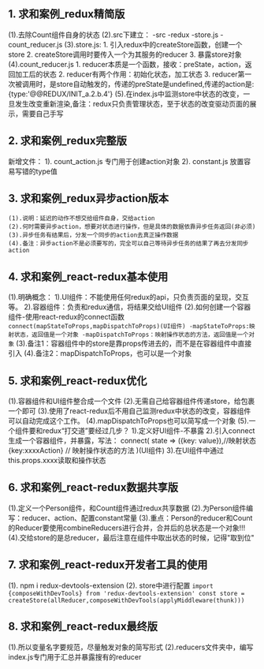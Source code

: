 ## 1. 求和案例_redux精简版
  (1).去除Count组件自身的状态
  (2).src下建立：
      -src
        -redux
          -store.js
          -count_reducer.js
  (3).store.js:
    1. 引入redux中的createStore函数，创建一个store
    2. createStore调用时要传入一个为其服务的reducer
    3. 暴露store对象
  (4).count_reducer.js
    1. reducer本质是一个函数，接收：preState，action，返回加工后的状态
    2. reducer有两个作用：初始化状态，加工状态
    3. reducer第一次被调用时，是store自动触发的，传递的preState是undefined,传递的action是:{type:'@@REDUX/INIT_a.2.b.4'}
  (5).在index.js中监测store中状态的改变，一旦发生改变重新渲染<App />,备注：redux只负责管理状态，至于状态的改变驱动页面的展示，需要自己手写


## 2. 求和案例_redux完整版

  新增文件：
    1). count_action.js 专门用于创建action对象
    2). constant.js 放置容易写错的type值

## 3. 求和案例_redux异步action版本
    (1).说明：延迟的动作不想交给组件自身，交给action
    (2).何时需要异步action，想要对状态进行操作，但是具体的数据依靠异步任务返回(非必须)
    (3).异步任务有结果后，分发一个同步的action去真正操作数据
    (4).备注：异步action不是必须要写的，完全可以自己等待异步任务的结果了再去分发同步action
    
## 4. 求和案例_react-redux基本使用
  (1).明确概念：
    1).UI组件：不能使用任何redux的api，只负责页面的呈现，交互等。
    2).容器组件：负责和redux通信，将结果交给UI组件
  (2).如何创建一个容器组件-使用react-redux的connect函数
      ```
      connect(mapStateToProps,mapDispatchToProps)(UI组件)
        -mapStateToProps:映射状态，返回值是一个对象
        -mapDispatchToProps：映射操作状态的方法，返回值是一个对象
      ```
  (3).备注1：容器组件中的store是靠props传进去的，而不是在容器组件中直接引入
  (4).备注2：mapDispatchToProps，也可以是一个对象

## 5. 求和案例_react-redux优化
  (1).容器组件和UI组件整合成一个文件
  (2).无需自己给容器组件传递store，给<App/>包裹一个<Provider store={store}>即可
  (3).使用了react-redux后不用自己监测redux中状态的改变，容器组件可以自动完成这个工作。
  (4).mapDispatchToProps也可以简写成一个对象
  (5).一个组件要和redux“打交道”要经过几步？
    1).定义好UI组件-不暴露
    2).引入connect生成一个容器组件，并暴露，写法：
      connect(
        state => ({key: value}),//映射状态
        {key:xxxxAction} // 映射操作状态的方法
      )(UI组件)
    3).在UI组件中通过this.props.xxxx读取和操作状态

## 6. 求和案例_react-redux数据共享版
  (1).定义一个Person组件，和Count组件通过redux共享数据
  (2).为Person组件编写：reducer、action、配置constant常量
  (3).重点：Person的reducer和Count的Reducer要使用combineReducers进行合并，合并后的总状态是一个对象!!!
  (4).交给store的是总reducer，最后注意在组件中取出状态的时候，记得"取到位"

## 7. 求和案例_react-redux开发者工具的使用
  (1). npm i redux-devtools-extension
  (2). store中进行配置
    ```
    import {composeWithDevTools} from 'redux-devtools-extension'
    const store = createStore(allReducer,composeWithDevTools(applyMiddleware(thunk)))
    ```
## 8.  求和案例_react-redux最终版
  (1).所以变量名字要规范，尽量触发对象的简写形式
  (2).reducers文件夹中，编写index.js专门用于汇总并暴露搜有的reducer